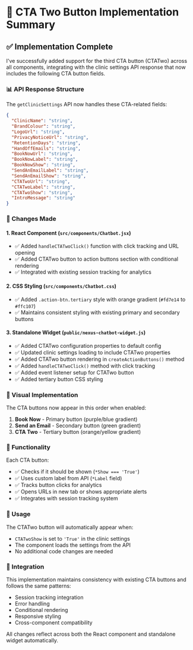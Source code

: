 # 🚀 CTA Two Button Implementation Summary

## ✅ Implementation Complete

I've successfully added support for the third CTA button (CTATwo) across all components, integrating with the clinic settings API response that now includes the following CTA button fields.

### 📊 API Response Structure

The `getClinicSettings` API now handles these CTA-related fields:

```json
{
  "ClinicName": "string",
  "BrandColour": "string", 
  "LogoUrl": "string",
  "PrivacyNoticeUrl": "string",
  "RetentionDays": "string",
  "HandOffEmails": "string",
  "BookNowUrl": "string",
  "BookNowLabel": "string", 
  "BookNowShow": "string",
  "SendAnEmailLabel": "string",
  "SendAnEmailShow": "string",
  "CTATwoUrl": "string",
  "CTATwoLabel": "string",
  "CTATwoShow": "string",
  "IntroMessage": "string"
}
```

### 🔧 Changes Made

#### 1. React Component (`src/components/Chatbot.jsx`)
- ✅ Added `handleCTATwoClick()` function with click tracking and URL opening
- ✅ Added CTATwo button to action buttons section with conditional rendering
- ✅ Integrated with existing session tracking for analytics

#### 2. CSS Styling (`src/components/Chatbot.css`)
- ✅ Added `.action-btn.tertiary` style with orange gradient (`#fd7e14` to `#ffc107`)
- ✅ Maintains consistent styling with existing primary and secondary buttons

#### 3. Standalone Widget (`public/nexus-chatbot-widget.js`)
- ✅ Added CTATwo configuration properties to default config
- ✅ Updated clinic settings loading to include CTATwo properties
- ✅ Added CTATwo button rendering in `createActionButtons()` method
- ✅ Added `handleCTATwoClick()` method with click tracking
- ✅ Added event listener setup for CTATwo button
- ✅ Added tertiary button CSS styling

### 🎨 Visual Implementation

The CTA buttons now appear in this order when enabled:
1. **Book Now** - Primary button (purple/blue gradient)
2. **Send an Email** - Secondary button (green gradient) 
3. **CTA Two** - Tertiary button (orange/yellow gradient)

### 🔄 Functionality

Each CTA button:
- ✅ Checks if it should be shown (`*Show === 'True'`)
- ✅ Uses custom label from API (`*Label` field)
- ✅ Tracks button clicks for analytics
- ✅ Opens URLs in new tab or shows appropriate alerts
- ✅ Integrates with session tracking system

### 🚦 Usage

The CTATwo button will automatically appear when:
- `CTATwoShow` is set to `'True'` in the clinic settings
- The component loads the settings from the API
- No additional code changes are needed

### 🔗 Integration

This implementation maintains consistency with existing CTA buttons and follows the same patterns:
- Session tracking integration
- Error handling
- Conditional rendering
- Responsive styling
- Cross-component compatibility

All changes reflect across both the React component and standalone widget automatically.